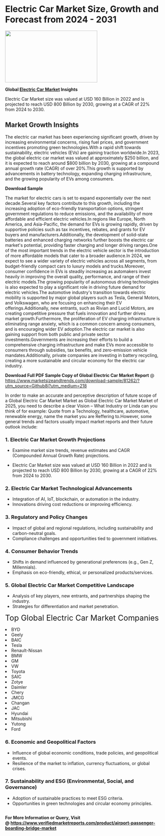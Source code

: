 <H1>Electric Car Market Size, Growth and Forecast from 2024 - 2031</H1><img class="aligncenter size-medium wp-image-584254" src="https://thirdeyenews.in/wp-content/uploads/2024/09/Global-Market-Research-300x168.jpeg" alt="" width="300" height="168" /><p><strong>Global&nbsp;<a href="https://www.marketsizeandtrends.com/download-sample/81262/?utm_source=Github8j?utm_medium=218">Electric Car Market</a> Insights</strong></p><p>Electric Car Market size was valued at USD 160 Billion in 2022 and is projected to reach USD 800 Billion by 2030, growing at a CAGR of 22% from 2024 to 2030.</p><p><h2>Market Growth Insights</h2> <p>The electric car market has been experiencing significant growth, driven by increasing environmental concerns, rising fuel prices, and government incentives promoting green technologies.With a rapid shift towards sustainability, electric vehicles (EVs) are gaining traction worldwide.In 2023, the global electric car market was valued at approximately $250 billion, and it is expected to reach around $800 billion by 2030, growing at a compound annual growth rate (CAGR) of over 20%.This growth is supported by advancements in battery technology, expanding charging infrastructure, and the growing popularity of EVs among consumers.</p> <p><strong>Download Sample</strong></p> <p>The market for electric cars is set to expand exponentially over the next decade.Several key factors contribute to this growth, including the increasing adoption of eco-friendly transportation options, stringent government regulations to reduce emissions, and the availability of more affordable and efficient electric vehicles.In regions like Europe, North America, and Asia-Pacific, the demand for EVs is growing rapidly, driven by supportive policies such as tax incentives, rebates, and grants for EV buyers and manufacturers.Additionally, the development of solid-state batteries and enhanced charging networks further boosts the electric car market's potential, providing faster charging and longer driving ranges.One of the most important trends in the electric vehicle sector is the introduction of more affordable models that cater to a broader audience.In 2024, we expect to see a wider variety of electric vehicles across all segments, from budget-friendly compact cars to luxury models and trucks.Moreover, consumer confidence in EVs is steadily increasing as automakers invest heavily in improving the overall quality, performance, and range of their electric models.The growing popularity of autonomous driving technologies is also expected to play a significant role in driving future demand for electric vehicles.The automotive industry's transition towards electric mobility is supported by major global players such as Tesla, General Motors, and Volkswagen, who are focusing on enhancing their EV offerings.Additionally, new entrants, such as Rivian and Lucid Motors, are creating competitive pressure that fuels innovation and further drives market growth.Furthermore, the proliferation of EV charging infrastructure is eliminating range anxiety, which is a common concern among consumers, and is encouraging wider EV adoption.The electric car market is also gaining support from both public and private sector investments.Governments are increasing their efforts to build a comprehensive charging infrastructure and make EVs more accessible to consumers through subsidies, tax benefits, and zero-emission vehicle mandates.Additionally, private companies are investing in battery recycling, creating a more sustainable and circular economy for the electric car industry.<p><span class=""><strong>Download Full PDF Sample Copy of Global Electric Car Market Report</strong> @ <a href="https://www.marketsizeandtrends.com/download-sample/81262/?utm_source=Github8j?utm_medium=218" target="_blank">https://www.marketsizeandtrends.com/download-sample/81262/?utm_source=Github8j?utm_medium=218</a></span></p><p>In order to make an accurate and perceptive description of future scope of a Global&nbsp;Electric Car Market Market as Global&nbsp;Electric Car Market Market of 2025, you need to describe a clear Vision &ndash; What Industry or Linda can you think of for example: Quote from a Technology, healthcare, automotive, renewable energy, name the market you are Reffering to.However, some general trends and factors usually impact market reports and their future outlook include:</p><h3>1.&nbsp;<strong>Electric Car Market Growth Projections</strong></h3><ul><li>Examine market size trends, revenue estimates and CAGR (Compounded Annual Growth Rate) projections.</li><li><p>Electric Car Market size was valued at USD 160 Billion in 2022 and is projected to reach USD 800 Billion by 2030, growing at a CAGR of 22% from 2024 to 2030.</p></li></ul><h3>2.&nbsp;<strong>Electric Car Market Technological Advancements</strong></h3><ul><li>Integration of AI, IoT, blockchain, or automation in the industry.</li><li>Innovations driving cost reductions or improving efficiency.</li></ul><h3>3.&nbsp;<strong>Regulatory and Policy Changes</strong></h3><ul><li>Impact of global and regional regulations, including sustainability and carbon-neutral goals.</li><li>Compliance challenges and opportunities tied to government initiatives.</li></ul><h3>4.&nbsp;<strong>Consumer Behavior Trends</strong></h3><ul><li>Shifts in demand influenced by generational preferences (e.g., Gen Z, Millennials).</li><li>Emphasis on eco-friendly, ethical, or personalized products/services.</li></ul><h3>5.&nbsp;<strong>Global Electric Car Market Competitive Landscape</strong></h3><ul><li>Analysis of key players, new entrants, and partnerships shaping the industry.</li><li>Strategies for differentiation and market penetration.</li></ul><p data-pm-slice="1 1 []"><span style="color: inherit; font-family: inherit; font-size: 25px;">Top Global Electric Car Market Companies</span></p><div class="" data-test-id=""><p><li>BYD</li><li> Geely</li><li> BAIC</li><li> Tesla</li><li> Renault-Nissan</li><li> BMW</li><li> GM</li><li> VW</li><li> Toyota</li><li> SAIC</li><li> Zotye</li><li> Daimler</li><li> Chery</li><li> JMCG</li><li> Changan</li><li> JAC</li><li> Hyundai</li><li> Mitsubishi</li><li> Yutong</li><li> Ford</li></p></div><h3>6.&nbsp;<strong>Economic and Geopolitical Factors</strong></h3><ul><li>Influence of global economic conditions, trade policies, and geopolitical events.</li><li>Resilience of the market to inflation, currency fluctuations, or global crises.</li></ul><h3>7.&nbsp;<strong>Sustainability and ESG (Environmental, Social, and Governance)</strong></h3><ul><li>Adoption of sustainable practices to meet ESG criteria.</li><li>Opportunities in green technologies and circular economy principles.</li></ul><h2><strong style="font-size: 14px;">For More Information or Query, Visit @&nbsp;</strong><a style="background-color: #ffffff; font-size: 14px;" href="https://www.marketsizeandtrends.com/report/electric-car-market/" target="_blank">https://www.verifiedmarketreports.com/product/airport-passenger-boarding-bridge-market</a></h2>